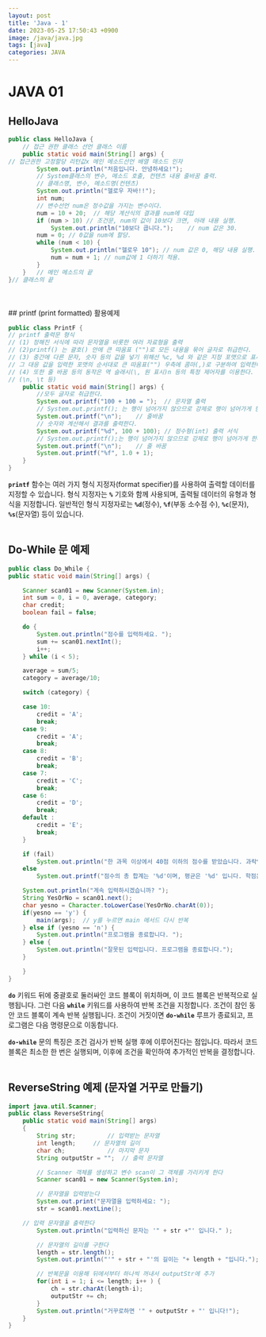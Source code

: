 ```yaml
---
layout: post
title: 'Java - 1'
date: 2023-05-25 17:50:43 +0900
image: /java/java.jpg
tags: [java]
categories: JAVA
---
```


# JAVA 01

## HelloJava

```java
public class HelloJava {
	// 접근 권한 클래스 선언 클래스 이름
	public static void main(String[] args) {
// 접근권한 고정할당 리턴값x 메인 메소드선언 배열 매소드 인자
		System.out.println("처음입니다. 안녕하세요!");
		// System클래스의 변수, 메소드 호출, 컨텐츠 내용 줄바꿈 출력.
		// 클래스명, 변수, 메소드명(컨텐츠)
		System.out.println("헬로우 자바!!");
		int num;
		// 변수선언 num은 정수값을 가지는 변수이다.
		num = 10 + 20;	// 해당 계산식의 결과를 num에 대입
		if (num > 10) // 조건문, num의 값이 10보다 크면, 아래 내용 실행.
			System.out.println("10보다 큽니다.");	// num 값은 30.
		num = 0; // 0값을 num에 할당.
		while (num < 10) {
			System.out.println("헬로우 10"); // num 값은 0, 해당 내용 실행.
			num = num + 1; // num값에 1 더하기 적용.
		}
	}	// 메인 메소드의 끝
}// 클래스의 끝
```

<br/>
<br/>
## printf (print formatted) 활용예제

```java
public class PrintF {
// printf 출력문 형식
// (1) 정해진 서식에 따라 문자열을 비롯한 여러 자료형을 출력
// (2)printf() 는 괄호() 안에 큰 따옴표 ("")로 모든 내용을 묶어 글자로 취급한다.
// (3) 중간에 다른 문자, 숫자 등의 값을 넣기 위해선 %c, %d 와 같은 지정 포맷으로 표시하며
// 그 대응 값을 입력한 포맷의 순서대로 큰 따옴표("") 우측에 콤마(,)로 구분하여 입력한다.
// (4) 또한 줄 바꿈 등의 동작은 역 슬래시(\, 원 표시)n 등의 특정 제어자를 이용한다.
// (\n, \t 등)
	public static void main(String[] args) {
		//모두 글자로 취급한다.
		System.out.printf("100 + 100 = "); 	// 문자열 출력
		// System.out.printf(); 는 행이 넘어가지 않으므로 강제로 행이 넘어가게 한다.
		System.out.printf("\n");	// 줄바꿈
		// 숫자와 계산해서 결과를 출력한다.
		System.out.printf("%d", 100 + 100);	// 정수형(int) 출력 서식
		// System.out.printf();는 행이 넘어가지 않으므로 강제로 행이 넘어가게 한다.
		System.out.printf("\n");	// 줄 바꿈
		System.out.printf("%f", 1.0 + 1);
	}
}
```

**`printf`** 함수는 여러 가지 형식 지정자(format specifier)를 사용하여 출력할 데이터를 지정할 수 있습니다. 형식 지정자는 **`%`** 기호와 함께 사용되며, 출력될 데이터의 유형과 형식을 지정합니다. 일반적인 형식 지정자로는 **`%d`**(정수), **`%f`**(부동 소수점 수), **`%c`**(문자), **`%s`**(문자열) 등이 있습니다.
<br/>
<br/>

## Do-While 문 예제

```java
public class Do_While {
public static void main(String[] args) {

	Scanner scan01 = new Scanner(System.in);
	int sum = 0, i = 0, average, category;
	char credit;
	boolean fail = false;

	do {
		System.out.println("점수를 입력하세요. ");
		sum += scan01.nextInt();
		i++;
	} while (i < 5);

	average = sum/5;
	category = average/10;

	switch (category) {

	case 10:
		credit = 'A';
		break;
	case 9:
		credit = 'A';
		break;
	case 8:
		credit = 'B';
		break;
	case 7:
		credit = 'C';
		break;
	case 6:
		credit = 'D';
		break;
	default :
		credit = 'E';
		break;
	}

	if (fail)
		System.out.println("한 과목 이상에서 40점 이하의 점수를 받았습니다. 과락입니다.");
	else
		System.out.printf("점수의 총 합계는 '%d'이며, 평균은 '%d' 입니다. 학점은 '%c' 입니다. \\n", sum, average, credit);

	System.out.println("계속 입력하시겠습니까? ");
	String YesOrNo = scan01.next();
    char yesno = Character.toLowerCase(YesOrNo.charAt(0));
	if(yesno == 'y') {
		main(args);  // y를 누르면 main 메서드 다시 반복
	} else if (yesno == 'n') {
		System.out.println("프로그램을 종료합니다. ");
	} else {
		System.out.println("잘못된 입력입니다. 프로그램을 종료합니다.");
	}

	}
}
```

**`do`** 키워드 뒤에 중괄호로 둘러싸인 코드 블록이 위치하며, 이 코드 블록은 반복적으로 실행됩니다. 그런 다음 **`while`** 키워드를 사용하여 반복 조건을 지정합니다. 조건이 참인 동안 코드 블록이 계속 반복 실행됩니다. 조건이 거짓이면 **`do-while`** 루프가 종료되고, 프로그램은 다음 명령문으로 이동합니다.

**`do-while`** 문의 특징은 조건 검사가 반복 실행 후에 이루어진다는 점입니다. 따라서 코드 블록은 최소한 한 번은 실행되며, 이후에 조건을 확인하여 추가적인 반복을 결정합니다.
<br/>
<br/>

## ReverseString 예제 (문자열 거꾸로 만들기)

```java
import java.util.Scanner;
public class ReverseString{
    public static void main(String[] args)
    {
		String str;			// 입력받는 문자열
		int length;		// 문자열의 길이
		char ch;			// 마지막 문자
		String outputStr = "";	// 출력 문자열

		// Scanner 객체를 생성하고 변수 scan이 그 객체를 가리키게 한다
		Scanner scan01 = new Scanner(System.in);

		// 문자열을 입력받는다
		System.out.print("문자열을 입력하세요: ");
		str = scan01.nextLine();

    // 입력 문자열을 출력한다
		System.out.println("입력하신 문자는 '" + str +"' 입니다." );

		// 문자열의 길이를 구한다
		length = str.length();
		System.out.println("'" + str + "'의 길이는 "+ length + "입니다.");

		// 반복문을 이용해 뒤에서부터 하나씩 꺼내서 outputStr에 추가
		for(int i = 1; i <= length; i++ ) {
			ch = str.charAt(length-i);
			outputStr += ch;
		}
		System.out.println("거꾸로하면 '" + outputStr + "' 입니다!");
    }
}
```
